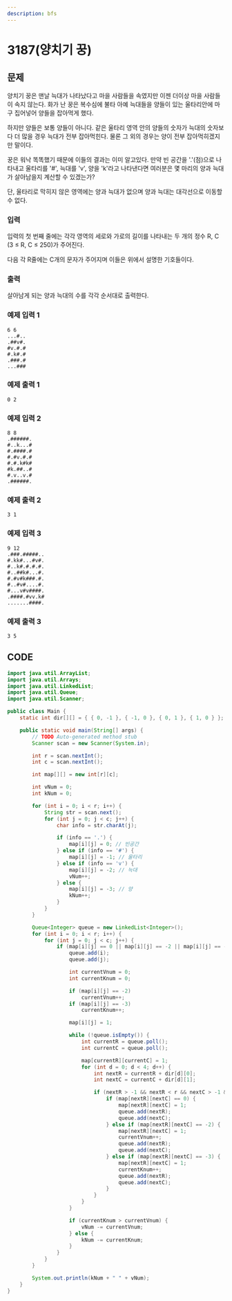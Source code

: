 ```yaml
---
description: bfs
---
```


# 3187\(양치기 꿍\)

## 문제

양치기 꿍은 맨날 늑대가 나타났다고 마을 사람들을 속였지만 이젠 더이상 마을 사람들이 속지 않는다. 화가 난 꿍은 복수심에 불타 아예 늑대들을 양들이 있는 울타리안에 마구 집어넣어 양들을 잡아먹게 했다.

하지만 양들은 보통 양들이 아니다. 같은 울타리 영역 안의 양들의 숫자가 늑대의 숫자보다 더 많을 경우 늑대가 전부 잡아먹힌다. 물론 그 외의 경우는 양이 전부 잡아먹히겠지만 말이다.

꿍은 워낙 똑똑했기 때문에 이들의 결과는 이미 알고있다. 만약 빈 공간을 '.'\(점\)으로 나타내고 울타리를 '\#', 늑대를 'v', 양을 'k'라고 나타낸다면 여러분은 몇 마리의 양과 늑대가 살아남을지 계산할 수 있겠는가?

단, 울타리로 막히지 않은 영역에는 양과 늑대가 없으며 양과 늑대는 대각선으로 이동할 수 없다.

### 입력

입력의 첫 번째 줄에는 각각 영역의 세로와 가로의 길이를 나타내는 두 개의 정수 R, C \(3 ≤ R, C ≤ 250\)가 주어진다.

다음 각 R줄에는 C개의 문자가 주어지며 이들은 위에서 설명한 기호들이다.

### 출력

살아남게 되는 양과 늑대의 수를 각각 순서대로 출력한다.

### 예제 입력 1

```text
6 6
...#..
.##v#.
#v.#.#
#.k#.#
.###.#
...###
```

### 예제 출력 1

```text
0 2
```

### 예제 입력 2

```text
8 8
.######.
#..k...#
#.####.#
#.#v.#.#
#.#.k#k#
#k.##..#
#.v..v.#
.######.
```

### 예제 출력 2

```text
3 1
```

### 예제 입력 3

```text
9 12
.###.#####..
#.kk#...#v#.
#..k#.#.#.#.
#..##k#...#.
#.#v#k###.#.
#..#v#....#.
#...v#v####.
.####.#vv.k#
.......####.
```

### 예제 출력 3

```text
3 5
```

## CODE

```java
import java.util.ArrayList;
import java.util.Arrays;
import java.util.LinkedList;
import java.util.Queue;
import java.util.Scanner;

public class Main {
	static int dir[][] = { { 0, -1 }, { -1, 0 }, { 0, 1 }, { 1, 0 } }; // 서 북 동 남

	public static void main(String[] args) {
		// TODO Auto-generated method stub
		Scanner scan = new Scanner(System.in);

		int r = scan.nextInt();
		int c = scan.nextInt();

		int map[][] = new int[r][c];

		int vNum = 0;
		int kNum = 0;

		for (int i = 0; i < r; i++) {
			String str = scan.next();
			for (int j = 0; j < c; j++) {
				char info = str.charAt(j);

				if (info == '.') {
					map[i][j] = 0; // 빈공간
				} else if (info == '#') {
					map[i][j] = -1; // 울타리
				} else if (info == 'v') {
					map[i][j] = -2; // 늑대
					vNum++;
				} else {
					map[i][j] = -3; // 양
					kNum++;
				}
			}
		}

		Queue<Integer> queue = new LinkedList<Integer>();
		for (int i = 0; i < r; i++) {
			for (int j = 0; j < c; j++) {
				if (map[i][j] == 0 || map[i][j] == -2 || map[i][j] == -3) {
					queue.add(i);
					queue.add(j);

					int currentVnum = 0;
					int currentKnum = 0;

					if (map[i][j] == -2)
						currentVnum++;
					if (map[i][j] == -3)
						currentKnum++;

					map[i][j] = 1;

					while (!queue.isEmpty()) {
						int currentR = queue.poll();
						int currentC = queue.poll();

						map[currentR][currentC] = 1;
						for (int d = 0; d < 4; d++) {
							int nextR = currentR + dir[d][0];
							int nextC = currentC + dir[d][1];

							if (nextR > -1 && nextR < r && nextC > -1 && nextC < c) {
								if (map[nextR][nextC] == 0) {
									map[nextR][nextC] = 1;
									queue.add(nextR);
									queue.add(nextC);
								} else if (map[nextR][nextC] == -2) {
									map[nextR][nextC] = 1;
									currentVnum++;
									queue.add(nextR);
									queue.add(nextC);
								} else if (map[nextR][nextC] == -3) {
									map[nextR][nextC] = 1;
									currentKnum++;
									queue.add(nextR);
									queue.add(nextC);
								}
							}
						}
					}

					if (currentKnum > currentVnum) {
						vNum -= currentVnum;
					} else {
						kNum -= currentKnum;
					}
				}
			}
		}

		System.out.println(kNum + " " + vNum);
	}
}
```

